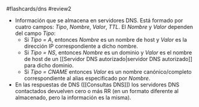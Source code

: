 #flashcards/dns 
#review2 

- Información que se almacena en servidores DNS. Está formado por cuatro campos: *Tipo*, *Nombre*, *Valor*, *TTL*. El *Nombre* y *Valor* dependen del campo *Tipo*:
	- Si *Tipo = A*, entonces *Nombre* es un nombre de host y *Valor* es la dirección IP correspondiente a dicho nombre.
	- Si *Tipo = NS*, entonces *Nombre* es un dominio y *Valor* es el nombre de host de un [[Servidor DNS autorizado|servidor DNS autorizado]] para dicho dominio.
	- Si *Tipo = CNAME* entonces *Valor* es un nombre canónico/completo correspondiente al alias especificado por *Nombre*.
- En las respuestas de DNS ([[Consultas DNS]]) los servidores DNS contactados devuelven cero o más RR (en un formato diferente al almacenado, pero la información es la misma).
